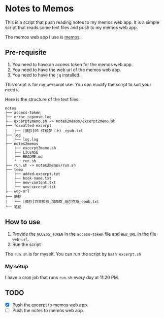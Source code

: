 # Notes to Memos

This is a script that push reading notes to my memos web app. It is a simple script that reads some text files and push to my memos web app.

The memos web app I use is [memos](https://github.com/usememos/memos).

## Pre-requisite

1. You need to have an access token for the memos web app.
2. You need to have the web url of the memos web app.
3. You need to have the `jq` installed.

This script is for my personal use. You can modify the script to suit your needs.

Here is the structure of the text files:

```
notes
├── access-token
├── error_reponse.log
├── excerpt2memo.sh -> notes2memos/excerpt2memo.sh
├── formatted-excerpt
│   ├── [摘抄]01-红楼梦（上）_epub.txt
├── log
│   └── log.log
├── notes2memos
│   ├── excerpt2memo.sh
│   ├── LICENSE
│   ├── README.md
│   └── run.sh
├── run.sh -> notes2memos/run.sh
├── temp
│   ├── added-excerpt.txt
│   ├── book-name.txt
│   ├── new-content.txt
│   └── new-excerpt.txt
├── web-url
├── 摘抄
│   └── [摘抄]百年孤独_加西亚_马尔克斯_epub.txt
└── 笔记
```

## How to use

1. Provide the `ACCESS_TOKEN` in the `access-token` file and `WEB_URL` in the file `web-url`.
2. Run the script

The `run.sh` is for myself. You can run the script by `bash excerpt.sh`

### My setup

I have a cron job that runs `run.sh` every day at 11:20 PM.

## TODO

- [x] Push the excerpt to memos web app.
- [ ] Push the notes to memos web app.
